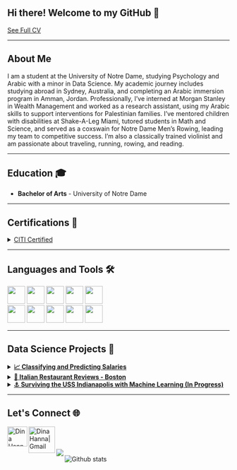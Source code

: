 ## Hi there! Welcome to my GitHub 👋

<a href="https://github.com/user-attachments/assets/a07e5653-ca39-4925-b6ab-ad0df7896c88" >See Full CV</a> 
___

## About Me
I am a student at the University of Notre Dame, studying Psychology and Arabic with a minor in Data Science. My academic journey includes studying abroad in Sydney, Australia, and completing an Arabic immersion program in Amman, Jordan. Professionally, I’ve interned at Morgan Stanley in Wealth Management and worked as a research assistant, using my Arabic skills to support interventions for Palestinian families. I’ve mentored children with disabilities at Shake-A-Leg Miami, tutored students in Math and Science, and served as a coxswain for Notre Dame Men’s Rowing, leading my team to competitive success. I’m also a classically trained violinist and am passionate about traveling, running, rowing, and reading. 
___
## Education 🎓
- **Bachelor of Arts** - University of Notre Dame

___
## Certifications 📜

<details><summary>
<a href="https://github.com/user-attachments/files/18564808/citiCompletionCertificate_14102058_67534186"> CITI Certified</a> 
</summary>
<br>
<strong>Collaborative Institutional Training Initiative</strong>
<ol>
  <li>Human Research</li>
  <li>Social & Behavioral Research</li></a></li>
</ol>
</details>

___
## Languages and Tools 🛠️
<code><img height="40" src="assets/python.png"></code>
<code><img height="40" src="assets/RStudio.png"></code>
<code><img height="40" src="assets/sql.png"></code>
<code><img height="40" src="assets/pycharm.png"></code>
<code><img height="40" src="assets/tidyverse-logo.png"></code>
<br>
<code><img height="40" src="assets/pandas.png"></code>
<code><img height="40" src="assets/visual-studio-code.png"></code>
<code><img height="40" src="assets/jupyter-notebook.png"></code>
<code><img height="40" src="assets/numpy.png"></code>
<code><img height="40" src="assets/raspberry.png"></code>

___
## Data Science Projects 🚀
<details><summary>
<a href='https://github.com/dmsmiley/Predicting-Salaries'><strong>📈 Classifying and Predicting Salaries</strong></a>
</summary>
<br>
<strong>Skills</strong>
<ul>
  <li>Comparing classification machine learning algorithms: Logistic Regression, Decision Tree, Naive Bayes, and K-Nearest Neighbors</li>
  <li>Visualizing confusion matrices and AUROC</li>
</ul>
<strong>Python Libraries</strong>
<ul>
  <li>Pandas</li>
  <li>NumPy</li>
  <li>Seaborn</li>
  <li>Scikit-Learn</li>
  <li>MatplotLib</li>
</ul>
</details>

<details><summary>
<a href='https://github.com/dmsmiley/Italian_Restaurant_Review_Boston'><strong>🍝 Italian Restaurant Reviews - Boston</strong></a>
</summary>
<br>
<strong>Skills</strong>
<ul>
  <li>Scrape restaurant reviews from FourSquare API</li>
  <li>Capture GeoJSON data from Boston Open Data</li>
</ul>
<strong>Python Libraries</strong>
<ul>
  <li>Pandas</li>
  <li>NumPy</li>
  <li>BeautifulSoup</li>
  <li>Folium</li>
  <li>MatplotLib</li>
  <li>GeoPy</li>
</ul>
</details>

<details><summary>
<a href='https://github.com/dmsmiley/USS_Indianapolis'><strong>⚓ Surviving the USS Indianapolis with Machine Learning (In Progress)</strong></a>
</summary>
<br>
<strong>Skills</strong>
<ul>
  <li>Working with local archivists to collect and clean data</li>
  <li>Training and testing machine learning models</li>
  <li>Using logistic regression to predict survivability</li>
</ul>
<strong>Python Libraries</strong>
<ul>
  <li>Pandas</li>
  <li>NumPy</li>
  <li>MatplotLib</li>
  <li>Seaborn</li>
  <li>Scikit-Learn</li>
</ul>
</details>

___
## Let's Connect 🌐
<a href="https://www.linkedin.com/in/dina-hanna-/">
  <img align="left" alt="Dina Hanna | LinkedIn" width="45px" src="assets/linkedin.png"/>
</a>
<a href="mailto:dinaahanna03@gmail.com">
  <img align="left" alt="Dina Hanna| Gmail" width="60px" src="assets/gmail.png"/>
</a>

<br>
<br>
<br>

<a href="https://github.com/dmsmiley/dmsmiley">
  <img align="left" src="https://github-readme-stats.vercel.app/api/top-langs/?username=dmsmiley&hide=java,html&title_color=ffffff&text_color=c9cacc&icon_color=2bbc8a&bg_color=1d1f21" />
</a>

![Github stats](https://github-readme-stats.vercel.app/api?username=dmsmiley&theme=highcontrast&show_icons=true&count_private=true)
<!--
**dhanna25/dhanna25** is a ✨ _special_ ✨ repository because its `README.md` (this file) appears on your GitHub profile.

Here are some ideas to get you started:

- 🔭 I’m currently working on ...
- 🌱 I’m currently learning ...
- 👯 I’m looking to collaborate on ...
- 🤔 I’m looking for help with ...
- 💬 Ask me about ...
- 📫 How to reach me: ...
- 😄 Pronouns: ...
- ⚡ Fun fact: ...
-->
